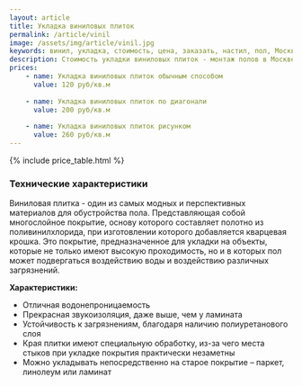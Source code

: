```yaml
---
layout: article
title: Укладка виниловых плиток
permalink: /article/vinil
image: /assets/img/article/vinil.jpg
keywords: винил, укладка, стоимость, цена, заказать, настил, пол, Москва, Королёв
description: Стоимость укладки виниловых плиток - монтаж полов в Москве
prices:
    - name: Укладка виниловых плиток обычным способом
      value: 120 руб/кв.м
    
    - name: Укладка виниловых плиток по диагонали
      value: 200 руб/кв.м
    
    - name: Укладка виниловых плиток рисунком
      value: 260 руб/кв.м
---
```

{% include price_table.html %}

### Технические характеристики

Виниловая плитка - один из самых модных и перспективных материалов для обустройства пола. Представляющая собой многослойное покрытие, основу которого составляет полотно из поливинилхлорида, при изготовлении которого добавляется кварцевая крошка. Это покрытие, предназначенное для укладки на объекты, которые не только имеют высокую проходимость, но и в которых пол может подвергаться воздействию воды и воздействию различных загрязнений.

**Характеристики:**
- Отличная водонепроницаемость
- Прекрасная звукоизоляция, даже выше, чем у ламината
- Устойчивость к загрязнениям, благодаря наличию полиуретанового слоя
- Края плитки имеют специальную обработку, из-за чего места стыков при укладке покрытия практически незаметны
- Можно укладывать непосредственно на старое покрытие – паркет, линолеум или ламинат